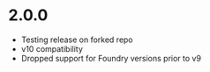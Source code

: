 # 2.0.0

* Testing release on forked repo
* v10 compatibility
* Dropped support for Foundry versions prior to v9